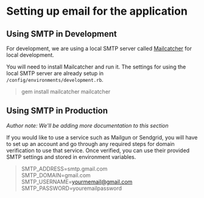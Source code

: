 # Setting up email for the application

## Using SMTP in Development

For development, we are using a local SMTP server called [Mailcatcher](https://github.com/sj26/mailcatcher) for local development.

You will need to install Mailcatcher and run it. The settings for using the local SMTP server are already setup in `/config/environments/development.rb`.

> gem install mailcatcher
> mailcatcher


## Using SMTP in Production

_Author note: We'll be adding more documentation to this section_

If you would like to use a service such as Mailgun or Sendgrid, you will have to set up an account and go through any required steps for domain verification to use that service. Once verified, you can use their provided SMTP settings and stored in environment variables.

> SMTP_ADDRESS=smtp.gmail.com  
> SMTP_DOMAIN=gmail.com  
> SMTP_USERNAME=yourmemail@gmail.com  
> SMTP_PASSWORD=youremailpassword  
